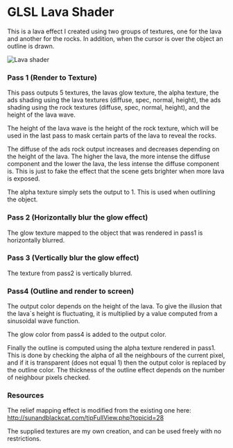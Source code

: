 # GLSL Lava Shader

This is a lava effect I created using two groups of textures, one for the lava and another for the rocks. In addition, when the cursor is over the object an outline is drawn.

![Lava shader](http://www.develteam.com/userdata/media/1618_2931_Lava-Effect.jpg)

### Pass 1 (Render to Texture)

This pass outputs 5 textures, the lavas glow texture, the alpha texture, the ads shading using the lava textures (diffuse, spec, normal, height), the ads shading using the rock textures (diffuse, spec, normal, height), and the height of the lava wave.

The height of the lava wave is the height of the rock texture, which will be used in the last pass to mask certain parts of the lava to reveal the rocks.

The diffuse of the ads rock output increases and decreases depending on the height of the lava. The higher the lava, the more intense the diffuse component and the lower the lava, the less intense the diffuse component is. This is just to fake the effect that the scene gets brighter when more lava is exposed.

The alpha texture simply sets the output to 1. This is used when outlining the object.

### Pass 2 (Horizontally blur the glow effect)

The glow texture mapped to the object that was rendered in pass1 is horizontally blurred.

### Pass 3 (Vertically blur the glow effect)

The texture from pass2 is vertically blurred.

### Pass4 (Outline and render to screen)

The output color depends on the height of the lava. To give the illusion that the lava`s height is fluctuating, it is multiplied by a value computed from a sinusoidal wave function.

The glow color from pass4 is added to the output color.

Finally the outline is computed using the alpha texture rendered in pass1. This is done by checking the alpha of all the neighbours of the current pixel, and if it is transparent (does not equal 1) then the output color is replaced by the outline color. The thickness of the outline effect depends on the number of neighbour pixels checked.

### Resources

The relief mapping effect is modified from the existing one here: 
http://sunandblackcat.com/tipFullView.php?topicid=28

The supplied textures are my own creation, and can be used freely with no restrictions.
